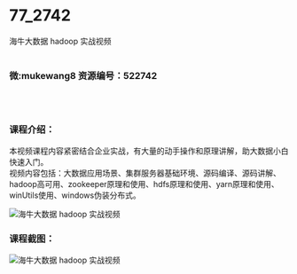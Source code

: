 # 77_2742
海牛大数据 hadoop 实战视频
<br/></br>
<h3>微:mukewang8 资源编号：522742</h3>
<br/></br>
<h3>课程介绍：</h3>
<p>本视频课程内容紧密结合企业实战，有大量的动手操作和原理讲解，助大数据小白快速入门。<br>
视频内容包括：大数据应用场景、集群服务器基础环境、源码编译、源码讲解、hadoop高可用、zookeeper原理和使用、hdfs原理和使用、yarn原理和使用、winUtils使用、windows伪装分布式。</p>
<p><img src="https://www.ko996.com/wp-content/uploads/img/2018/06/2-7.png" alt="海牛大数据 hadoop 实战视频"></p>
<div class="info-desc">
<h3>课程截图：</h3>
<p><img src="https://www.ko996.com/wp-content/uploads/img/2018/06/3-7.png" alt="海牛大数据 hadoop 实战视频"></p>


			
</div>
